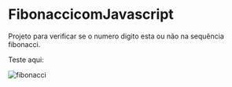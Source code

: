 # FibonaccicomJavascript
Projeto para verificar se o numero digito esta ou não na sequência fibonacci. 

Teste aqui: 

![fibonacci](https://user-images.githubusercontent.com/65515537/180059264-97568ded-4d1b-47e9-a149-1f3df0458fc6.gif)
